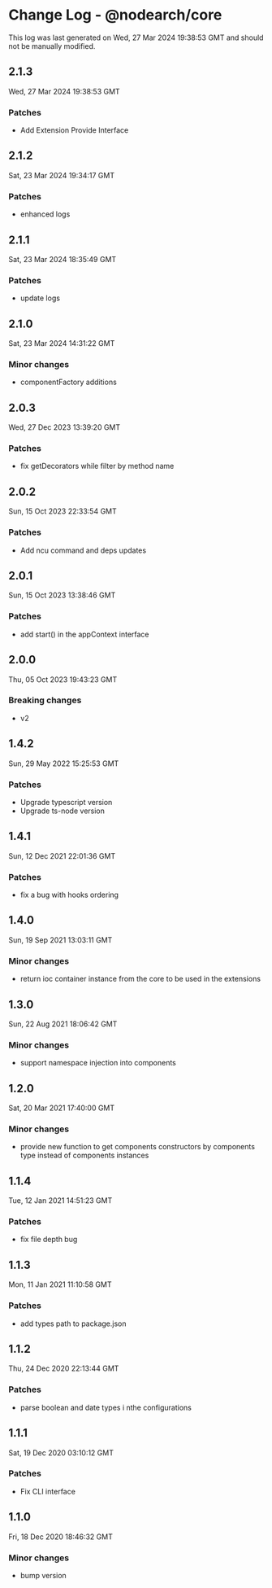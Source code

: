 # Change Log - @nodearch/core

This log was last generated on Wed, 27 Mar 2024 19:38:53 GMT and should not be manually modified.

## 2.1.3
Wed, 27 Mar 2024 19:38:53 GMT

### Patches

- Add Extension Provide Interface

## 2.1.2
Sat, 23 Mar 2024 19:34:17 GMT

### Patches

- enhanced logs

## 2.1.1
Sat, 23 Mar 2024 18:35:49 GMT

### Patches

- update logs

## 2.1.0
Sat, 23 Mar 2024 14:31:22 GMT

### Minor changes

- componentFactory additions

## 2.0.3
Wed, 27 Dec 2023 13:39:20 GMT

### Patches

- fix getDecorators while filter by method name

## 2.0.2
Sun, 15 Oct 2023 22:33:54 GMT

### Patches

- Add ncu command and deps updates

## 2.0.1
Sun, 15 Oct 2023 13:38:46 GMT

### Patches

- add start() in the appContext interface

## 2.0.0
Thu, 05 Oct 2023 19:43:23 GMT

### Breaking changes

- v2

## 1.4.2
Sun, 29 May 2022 15:25:53 GMT

### Patches

- Upgrade typescript version
- Upgrade ts-node version

## 1.4.1
Sun, 12 Dec 2021 22:01:36 GMT

### Patches

- fix a bug with hooks ordering

## 1.4.0
Sun, 19 Sep 2021 13:03:11 GMT

### Minor changes

- return ioc container instance from the core to be used in the extensions

## 1.3.0
Sun, 22 Aug 2021 18:06:42 GMT

### Minor changes

- support namespace injection into components

## 1.2.0
Sat, 20 Mar 2021 17:40:00 GMT

### Minor changes

- provide new function to get components constructors by components type instead of components instances

## 1.1.4
Tue, 12 Jan 2021 14:51:23 GMT

### Patches

- fix file depth bug

## 1.1.3
Mon, 11 Jan 2021 11:10:58 GMT

### Patches

- add types path to package.json

## 1.1.2
Thu, 24 Dec 2020 22:13:44 GMT

### Patches

- parse boolean and date types i nthe configurations

## 1.1.1
Sat, 19 Dec 2020 03:10:12 GMT

### Patches

- Fix CLI interface

## 1.1.0
Fri, 18 Dec 2020 18:46:32 GMT

### Minor changes

- bump version

